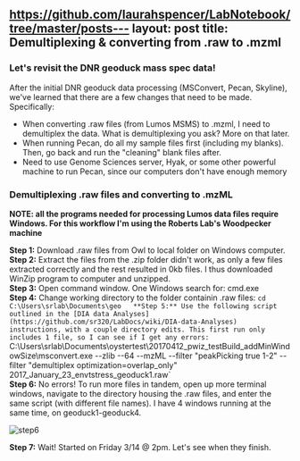 https://github.com/laurahspencer/LabNotebook/tree/master/posts---
layout: post
title: Demultiplexing & converting from .raw to .mzml
---

### Let's revisit the DNR geoduck mass spec data!

After the initial DNR geoduck data processing (MSConvert, Pecan, Skyline), we've learned that there are a few changes that need to be made. Specifically:
  * When converting .raw files (from Lumos MSMS) to .mzml, I need to demultiplex the data. What is demultiplexing you ask? More on that later. 
  * When running Pecan, do all my sample files first (including my blanks). Then, go back and run the "cleaning" blank files after.
  * Need to use Genome Sciences server, Hyak, or some other powerful machine to run Pecan, since our computers don't have enough memory

### Demultiplexing .raw files and converting to .mzML

**NOTE: all the programs needed for processing Lumos data files require Windows. For this workflow I'm using the Roberts Lab's Woodpecker machine**

  **Step 1:** Download .raw files from Owl to local folder on Windows computer.  
  **Step 2:** Extract the files from the .zip folder didn't work, as only a few files extracted correctly and the rest resulted in 0kb files. I thus downloaded WinZip program to computer and unzipped.  
  **Step 3:** Open command window. One Windows search for: cmd.exe  
  **Step 4:** Change working directory to the folder containin .raw files: `cd C:\Users\srlab\Documents\geo  
  **Step 5:** Use the following script outlined in the [DIA data Analyses](https://github.com/sr320/LabDocs/wiki/DIA-data-Analyses) instructions, with a couple directory edits. This first run only includes 1 file, so I can see if I get any errors: `C:\Users\srlab\Documents\oystertest\20170412_pwiz_testBuild_addMinWindowSize\msconvert.exe --zlib --64 --mzML --filter "peakPicking true 1-2" --filter "demultiplex optimization=overlap_only" 2017_January_23_envtstress_geoduck1.raw`  
  **Step 6:** No errors! To run more files in tandem, open up more terminal windows, navigate to the directory housing the .raw files, and enter the same script (with different file names). I have 4 windows running at the same time, on geoduck1-geoduck4. 

![step6](https://cloud.githubusercontent.com/assets/17264765/25056994/6b4f2d74-2121-11e7-80d2-859ee8f742a5.png)

  **Step 7:** Wait! Started on Friday 3/14 @ 2pm. Let's see when they finish.  

